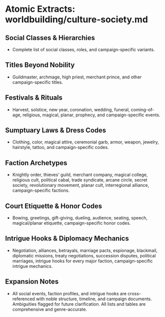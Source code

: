 # Atomic Extracts: worldbuilding/culture-society.md

## Social Classes & Hierarchies
- Complete list of social classes, roles, and campaign-specific variants.

## Titles Beyond Nobility
- Guildmaster, archmage, high priest, merchant prince, and other campaign-specific titles.

## Festivals & Rituals
- Harvest, solstice, new year, coronation, wedding, funeral, coming-of-age, religious, magical, planar, prophecy, and campaign-specific events.

## Sumptuary Laws & Dress Codes
- Clothing, color, magical attire, ceremonial garb, armor, weapon, jewelry, hairstyle, tattoo, and campaign-specific codes.

## Faction Archetypes
- Knightly order, thieves’ guild, merchant company, magical college, religious cult, political cabal, trade syndicate, arcane circle, secret society, revolutionary movement, planar cult, interregional alliance, campaign-specific factions.

## Court Etiquette & Honor Codes
- Bowing, greetings, gift-giving, dueling, audience, seating, speech, magical/planar etiquette, campaign-specific honor codes.

## Intrigue Hooks & Diplomacy Mechanics
- Negotiation, alliances, betrayals, marriage pacts, espionage, blackmail, diplomatic missions, treaty negotiations, succession disputes, political marriages, intrigue hooks for every major faction, campaign-specific intrigue mechanics.

## Expansion Notes
- All social events, faction profiles, and intrigue hooks are cross-referenced with noble structure, timeline, and campaign documents. Ambiguities flagged for future clarification. All lists and tables are comprehensive and genre-accurate.
